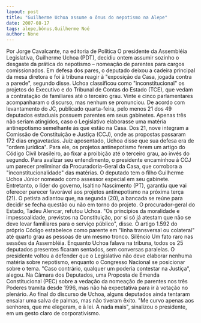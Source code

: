 ```yaml
---
layout: post
title: "Guilherme Uchoa assume o ônus do nepotismo na Alepe"
date: 2007-08-17
tags: alepe,bônus,Guilherme Noé
author: None
---
```

Por Jorge Cavalcante, na editoria de Pol&iacute;tica
O presidente da Assembl&eacute;ia Legislativa, Guilherme Uchoa (PDT), decidiu ontem assumir sozinho o desgaste da pr&aacute;tica do nepotismo &ndash; nomea&ccedil;&atilde;o de parentes para cargos comissionados. Em defesa dos pares, o deputado deixou a cadeira principal da mesa diretora e foi &agrave; tribuna reagir &agrave; &quot;exposi&ccedil;&atilde;o da Casa, jogada contra a parede&quot;, segundo disse. Uchoa classificou como &quot;inconstitucional&quot; os projetos do Executivo e do Tribunal de Contas do Estado (TCE), que vedam a contrata&ccedil;&atilde;o de familiares at&eacute; o terceiro grau. Vinte e cinco parlamentares acompanharam o discurso, mas nenhum se pronunciou. 
De acordo com levantamento do JC, publicado quarta-feira, pelo menos 21 dos 49 deputados estaduais possuem parentes em seus gabinetes. Apenas tr&ecirc;s n&atilde;o seriam atingidos, caso o Legislativo elaborasse uma mat&eacute;ria antinepotismo semelhante &agrave;s que est&atilde;o na Casa. Dos 21, nove integram a Comiss&atilde;o de Constitui&ccedil;&atilde;o e Justi&ccedil;a (CCJ), onde as propostas passaram 172 dias engavetadas. 
Juiz aposentado, Uchoa disse que sua defesa era de &quot;ordem jur&iacute;dica&quot;. Para ele, os projetos antinepotismo ferem um artigo do C&oacute;digo Civil brasileiro, ao fixar a proibi&ccedil;&atilde;o at&eacute; o terceiro grau, ao inv&eacute;s do segundo. Para avalizar seu entendimento, o presidente encaminhou &agrave; CCJ um parecer preliminar da Procuradoria-Geral da Casa, que corrobora a &quot;inconstitucionalidade&quot; das mat&eacute;rias. O deputado tem o filho Guilherme Uchoa J&uacute;nior nomeado como assessor especial em seu gabinete. 
Entretanto, o l&iacute;der do governo, Isaltino Nascimento (PT), garantiu que vai oferecer parecer favor&aacute;vel aos projetos antinepotismo na pr&oacute;xima ter&ccedil;a (21). O petista adiantou que, na segunda (20), a bancada se re&uacute;ne para decidir se fecha quest&atilde;o ou n&atilde;o em torno do projeto. 
O procurador-geral do Estado, Tadeu Alencar, refutou Uchoa. &quot;Os princ&iacute;pios da moralidade e impessoalidade, previstos na Constitui&ccedil;&atilde;o, por si s&oacute; j&aacute; atestam que n&atilde;o se deve levar familiares para o servi&ccedil;o p&uacute;blico&quot;, disse. O artigo 1.592 do pr&oacute;prio C&oacute;digo estabelece como parente em &quot;linha transversal ou colateral&quot; at&eacute; quarto grau as pessoas de um mesmo tronco. 
Sil&ecirc;ncio
Um fato raro nas sess&otilde;es da Assembl&eacute;ia. Enquanto Uchoa falava na tribuna, todos os 25 deputados presentes ficaram sentados, sem conversas paralelas. O presidente voltou a defender que o Legislativo n&atilde;o deve elaborar nenhuma mat&eacute;ria sobre nepotismo, enquanto o Congresso Nacional se posicionar sobre o tema. &quot;Caso contr&aacute;rio, qualquer um poderia contestar na Justi&ccedil;a&quot;, alegou. Na C&acirc;mara dos Deputados, uma Proposta de Emenda Constitucional (PEC) sobre a veda&ccedil;&atilde;o da nomea&ccedil;&atilde;o de parentes nos tr&ecirc;s Poderes tramita desde 1996, mas n&atilde;o h&aacute; expectativa para ir &agrave; vota&ccedil;&atilde;o no plen&aacute;rio. 
Ao final do discurso de Uchoa, alguns deputados ainda tentaram ensaiar uma salva de palmas, mas n&atilde;o tiveram &ecirc;xito. &quot;Me curvo apenas aos senhores, que me elegeram, e &agrave; lei. A nada mais&quot;, sinalizou o presidente, em um gesto claro de corporativismo.  